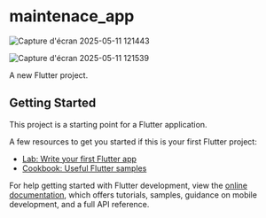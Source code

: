 # maintenace_app
![Capture d'écran 2025-05-11 121443](https://github.com/user-attachments/assets/059ab741-564b-40de-834f-31dc421e4833)


![Capture d'écran 2025-05-11 121539](https://github.com/user-attachments/assets/c1fc1d3b-51cd-4592-9377-bdf20bbb919f)


A new Flutter project.

## Getting Started

This project is a starting point for a Flutter application.

A few resources to get you started if this is your first Flutter project:

- [Lab: Write your first Flutter app](https://docs.flutter.dev/get-started/codelab)
- [Cookbook: Useful Flutter samples](https://docs.flutter.dev/cookbook)

For help getting started with Flutter development, view the
[online documentation](https://docs.flutter.dev/), which offers tutorials,
samples, guidance on mobile development, and a full API reference.
